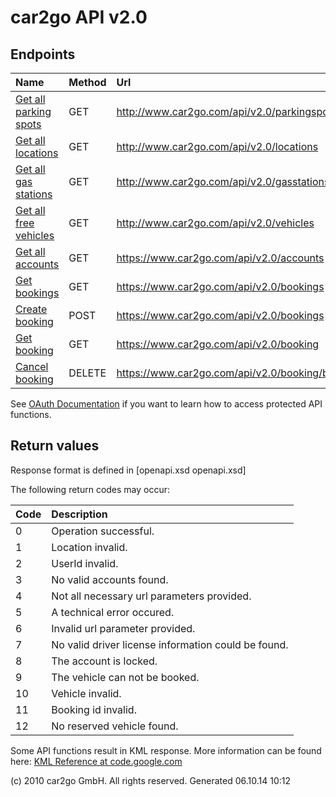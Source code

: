 # car2go API v2.0 #
## Endpoints ##
| **Name** | **Method** | **Url** | **Access** |
|:---------|:-----------|:--------|:-----------|
| [Get all parking spots](parkingspots_v2_0.md) |GET         | http://www.car2go.com/api/v2.0/parkingspots | public     |
| [Get all locations](locations_v2_0.md) |GET         | http://www.car2go.com/api/v2.0/locations | public     |
| [Get all gas stations](gasstations_v2_0.md) |GET         | http://www.car2go.com/api/v2.0/gasstations | public     |
| [Get all free vehicles](vehicles_v2_0.md) |GET         | http://www.car2go.com/api/v2.0/vehicles | public     |
| [Get all accounts](accounts_v2_0.md) |GET         | https://www.car2go.com/api/v2.0/accounts | protected  |
| [Get bookings](getbookings_v2_0.md) |GET         | https://www.car2go.com/api/v2.0/bookings | protected  |
| [Create booking](createbooking_v2_0.md) |POST        | https://www.car2go.com/api/v2.0/bookings | protected  |
| [Get booking](getbooking_v2_0.md) |GET         | https://www.car2go.com/api/v2.0/booking | protected  |
| [Cancel booking](delbooking_v2_0.md) |DELETE      | https://www.car2go.com/api/v2.0/booking/bookingId | protected  |


See [OAuth Documentation](oauth.md) if you want to learn how to access protected API functions.



## Return values ##
Response format is defined in [openapi.xsd openapi.xsd]



The following return codes may occur:

| **Code** | **Description** |
|:---------|:----------------|
| 0        | Operation successful. |
| 1        | Location invalid. |
| 2        | UserId invalid. |
| 3        | No valid accounts found. |
| 4        | Not all necessary url parameters provided. |
| 5        | A technical error occured. |
| 6        | Invalid url parameter provided. |
| 7        | No valid driver license information could be found. |
| 8        | The account is locked. |
| 9        | The vehicle can not be booked. |
| 10       | Vehicle invalid. |
| 11       | Booking id invalid. |
| 12       | No reserved vehicle found. |




Some API functions result in KML response. More information can be found here: [KML Reference at code.google.com](http://code.google.com/intl/de/apis/kml/documentation/kmlreference.html)





(c) 2010 car2go GmbH. All rights reserved. Generated 06.10.14 10:12